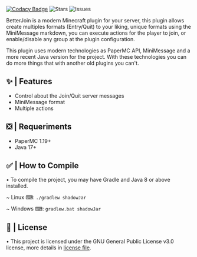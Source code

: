[![Codacy Badge](https://app.codacy.com/project/badge/Grade/6d17e7869e6c474c986baaa342fe9f9d)](https://www.codacy.com/gh/aquaticstudios/BetterJoin/dashboard?utm_source=github.com&amp;utm_medium=referral&amp;utm_content=aquaticstudios/BetterJoin&amp;utm_campaign=Badge_Grade)
![Stars](https://img.shields.io/github/stars/aquaticstudios/BetterJoin)
![Issues](https://img.shields.io/github/issues/aquaticstudios/BetterJoin)

</div>

BetterJoin is a modern Minecraft plugin for your server, this plugin allows create multiples formats (Entry/Quit) to your liking, unique formats using the MiniMessage markdown, you can execute actions for the player to join, or enable/disable any group at the plugin configuration.

This plugin uses modern technologies as PaperMC API, MiniMessage and a more recent Java version for the project. With these technologies you can do more things that with another old plugins you can't.

## ✨ | Features

  - Control about the Join/Quit server messages
  - MiniMessage format
  - Multiple actions

## ❎ | Requeriments

  - PaperMC 1.19+
  - Java 17+

## ✅ | How to Compile
• To compile the project, you may have Gradle and Java 8 or above installed.

~ Linux ⌨: ```./gradlew shadowJar```

~ Windows ⌨: ```gradlew.bat shadowJar```

## 📜 | License
• This project is licensed under the GNU General Public License v3.0 license, more details in [license file](license.md).
